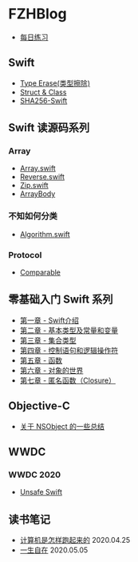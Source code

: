 # FZHBlog

* [每日练习](https://github.com/fengzhihao123/FZHBlog/blob/master/DataStructureAlgorithm/每日算法练习.md)


## Swift
* [Type Erase(类型擦除)]()
* [Struct & Class]()
* [SHA256-Swift](https://github.com/fengzhihao123/FZHBlog/blob/master/Swift/SHA256-Swift.md)

## Swift 读源码系列
### Array
* [Array.swift](https://github.com/fengzhihao123/FZHBlog/blob/master/Swift/%E8%AF%BBSwift%E6%BA%90%E7%A0%81%E7%B3%BB%E5%88%97/%E8%AF%BB%20Swift%20%E6%BA%90%E7%A0%81%E7%B3%BB%E5%88%97%20-%20Array.md) 
* [Reverse.swift](https://github.com/fengzhihao123/FZHBlog/blob/master/Swift/读Swift源码系列/读Swift源码系列%20-%20Reverse.md)
* [Zip.swift](https://github.com/fengzhihao123/FZHBlog/blob/master/Swift/读Swift源码系列/读Swift源码系列%20-%20Zip.md)
* [ArrayBody](https://github.com/fengzhihao123/FZHBlog/blob/master/Swift/读Swift源码系列/读%20Swift%20源码系列%20-%20ArrayBody.md)

### 不知如何分类
* [Algorithm.swift](https://github.com/fengzhihao123/FZHBlog/blob/master/Swift/读Swift源码系列/读%20Swift%20源码系列%20-%20Algorithm.md)

### Protocol
* [Comparable](https://github.com/fengzhihao123/FZHBlog/blob/master/Swift/读Swift源码系列/读Swift源码系列%20-%20Comparable.md)

## 零基础入门 Swift 系列
* [第一章 - Swift介绍](https://github.com/fengzhihao123/FZHBlog/blob/master/Swift/零基础入门Swift/第一章-%20Swift%20介绍.md)
* [第二章 - 基本类型及常量和变量](https://github.com/fengzhihao123/FZHBlog/blob/master/Swift/零基础入门Swift/第二章%20-%20基本类型及变量和常量.md)
* [第三章 - 集合类型](https://github.com/fengzhihao123/FZHBlog/blob/master/Swift/零基础入门Swift/第三章%20-%20集合类型：Array、Dictionary、Set.md)
* [第四章 - 控制语句和逻辑操作符](https://github.com/fengzhihao123/FZHBlog/blob/master/Swift/零基础入门Swift/第四章%20-%20控制语句和逻辑操作符.md)
* [第五章 - 函数](https://github.com/fengzhihao123/FZHBlog/blob/master/Swift/零基础入门Swift/第五章%20-%20函数.md)
* [第六章 - 对象的世界](https://github.com/fengzhihao123/FZHBlog/blob/master/Swift/零基础入门Swift/第六章%20-%20对象的世界.md)
* [第七章 - 匿名函数（Closure）](https://github.com/fengzhihao123/FZHBlog/blob/master/Swift/零基础入门Swift/第七章%20-%20匿名函数（Closure）.md)

## Objective-C
* [关于 NSObject 的一些总结](https://github.com/fengzhihao123/FZHBlog/blob/master/Objective-C/关于%20NSObject%20的一些总结.md)

## WWDC
### WWDC 2020
* [Unsafe Swift](https://github.com/fengzhihao123/FZHBlog/blob/master/WWDC/WWDC2020/unsafe_swift.md)

## 读书笔记
* [计算机是怎样跑起来的](https://github.com/fengzhihao123/FZHBlog/blob/master/ReadBookNote/%E8%AE%A1%E7%AE%97%E6%9C%BA%E6%98%AF%E6%80%8E%E6%A0%B7%E8%B7%91%E8%B5%B7%E6%9D%A5%E7%9A%84.md) 2020.04.25
* [一生自在](https://github.com/fengzhihao123/FZHBlog/blob/master/ReadBookNote/一生自在.md) 2020.05.05
